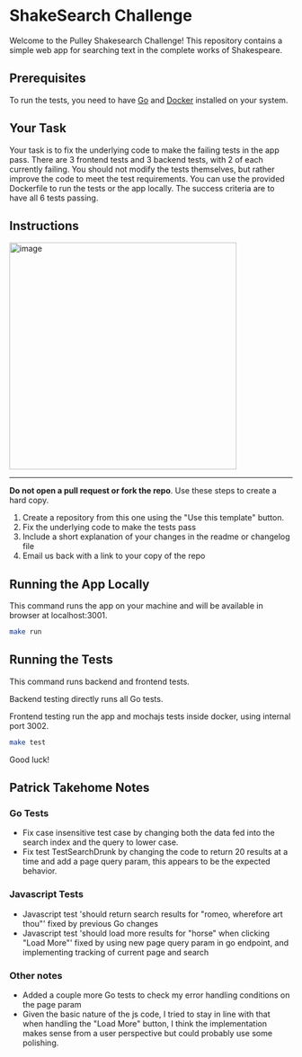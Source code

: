 # ShakeSearch Challenge

Welcome to the Pulley Shakesearch Challenge! This repository contains a simple web app for searching text in the complete works of Shakespeare.

## Prerequisites

To run the tests, you need to have [Go](https://go.dev/doc/install) and [Docker](https://docs.docker.com/engine/install/) installed on your system.

## Your Task

Your task is to fix the underlying code to make the failing tests in the app pass. There are 3 frontend tests and 3 backend tests, with 2 of each currently failing. You should not modify the tests themselves, but rather improve the code to meet the test requirements. You can use the provided Dockerfile to run the tests or the app locally. The success criteria are to have all 6 tests passing.

## Instructions

<img width="404" alt="image" src="https://github.com/ProlificLabs/shakesearch/assets/98766735/9a5b96b5-0e44-42e1-8d6e-b7a9e08df9a1">

*** 

**Do not open a pull request or fork the repo**. Use these steps to create a hard copy.

1. Create a repository from this one using the "Use this template" button.
2. Fix the underlying code to make the tests pass
3. Include a short explanation of your changes in the readme or changelog file
4. Email us back with a link to your copy of the repo

## Running the App Locally


This command runs the app on your machine and will be available in browser at localhost:3001.

```bash
make run
```

## Running the Tests

This command runs backend and frontend tests.

Backend testing directly runs all Go tests.

Frontend testing run the app and mochajs tests inside docker, using internal port 3002.

```bash
make test
```

Good luck!


## Patrick Takehome Notes

### Go Tests

* Fix case insensitive test case by changing both the data fed into the search index and the query to lower case.
* Fix test TestSearchDrunk by changing the code to return 20 results at a time and add a page query param, this appears to be the expected behavior.

### Javascript Tests

* Javascript test 'should return search results for "romeo, wherefore art thou"' fixed by previous Go changes
* Javascript test 'should load more results for "horse" when clicking "Load More"' fixed by using new page query param in go endpoint, and implementing tracking of current page and search

### Other notes

* Added a couple more Go tests to check my error handling conditions on the page param
* Given the basic nature of the js code, I tried to stay in line with that when handling the "Load More" button, I think the implementation makes sense from a user perspective but could probably use some polishing.